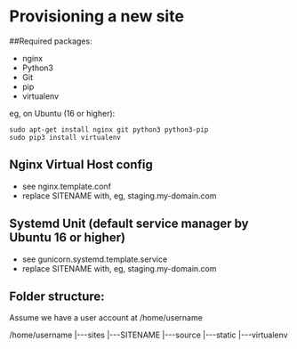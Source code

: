 Provisioning a new site
=======================

##Required packages:

* nginx
* Python3
* Git
* pip
* virtualenv

eg, on Ubuntu (16 or higher):

    sudo apt-get install nginx git python3 python3-pip
    sudo pip3 install virtualenv

## Nginx Virtual Host config

* see nginx.template.conf
* replace SITENAME with, eg, staging.my-domain.com

## Systemd Unit (default service manager by Ubuntu 16 or higher)

* see gunicorn.systemd.template.service
* replace SITENAME with, eg, staging.my-domain.com

## Folder structure:
Assume we have a user account at /home/username

/home/username
|---sites
    |---SITENAME
        |---source
        |---static
        |---virtualenv

